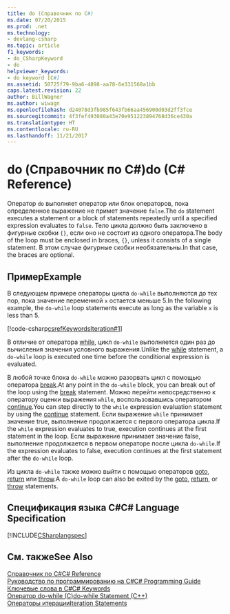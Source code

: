 ```yaml
---
title: do (Справочник по C#)
ms.date: 07/20/2015
ms.prod: .net
ms.technology:
- devlang-csharp
ms.topic: article
f1_keywords:
- do_CSharpKeyword
- do
helpviewer_keywords:
- do keyword [C#]
ms.assetid: 50725f79-9ba6-4898-aa78-6e331568a1bb
caps.latest.revision: 22
author: BillWagner
ms.author: wiwagn
ms.openlocfilehash: d24078d3fb985f643fb66aa456900d03d2ff3fce
ms.sourcegitcommit: 4f3fef493080a43e70e951223894768d36ce430a
ms.translationtype: HT
ms.contentlocale: ru-RU
ms.lasthandoff: 11/21/2017
---
```

# <a name="do-c-reference"></a><span data-ttu-id="939ff-102">do (Справочник по C#)</span><span class="sxs-lookup"><span data-stu-id="939ff-102">do (C# Reference)</span></span>
<span data-ttu-id="939ff-103">Оператор `do` выполняет оператор или блок операторов, пока определенное выражение не примет значение `false`.</span><span class="sxs-lookup"><span data-stu-id="939ff-103">The `do` statement executes a statement or a block of statements repeatedly until a specified expression evaluates to `false`.</span></span> <span data-ttu-id="939ff-104">Тело цикла должно быть заключено в фигурные скобки `{}`, если оно не состоит из одного оператора.</span><span class="sxs-lookup"><span data-stu-id="939ff-104">The body of the loop must be enclosed in braces, `{}`, unless it consists of a single statement.</span></span> <span data-ttu-id="939ff-105">В этом случае фигурные скобки необязательны.</span><span class="sxs-lookup"><span data-stu-id="939ff-105">In that case, the braces are optional.</span></span>  
  
## <a name="example"></a><span data-ttu-id="939ff-106">Пример</span><span class="sxs-lookup"><span data-stu-id="939ff-106">Example</span></span>  
 <span data-ttu-id="939ff-107">В следующем примере операторы цикла `do-while` выполняются до тех пор, пока значение переменной `x` остается меньше 5.</span><span class="sxs-lookup"><span data-stu-id="939ff-107">In the following example, the `do-while` loop statements execute as long as the variable `x` is less than 5.</span></span>  
  
 [!code-csharp[csrefKeywordsIteration#1](../../../csharp/language-reference/keywords/codesnippet/CSharp/do_1.cs)]  
  
 <span data-ttu-id="939ff-108">В отличие от оператора [while](../../../csharp/language-reference/keywords/while.md), цикл `do-while` выполняется один раз до вычисления значения условного выражения.</span><span class="sxs-lookup"><span data-stu-id="939ff-108">Unlike the [while](../../../csharp/language-reference/keywords/while.md) statement, a `do-while` loop is executed one time before the conditional expression is evaluated.</span></span>  
  
 <span data-ttu-id="939ff-109">В любой точке блока `do-while` можно разорвать цикл с помощью оператора [break](../../../csharp/language-reference/keywords/break.md).</span><span class="sxs-lookup"><span data-stu-id="939ff-109">At any point in the `do-while` block, you can break out of the loop using the [break](../../../csharp/language-reference/keywords/break.md) statement.</span></span> <span data-ttu-id="939ff-110">Можно перейти непосредственно к оператору оценки выражения `while`, воспользовавшись оператором [continue](../../../csharp/language-reference/keywords/continue.md).</span><span class="sxs-lookup"><span data-stu-id="939ff-110">You can step directly to the `while` expression evaluation statement by using the [continue](../../../csharp/language-reference/keywords/continue.md) statement.</span></span> <span data-ttu-id="939ff-111">Если выражение `while` принимает значение true, выполнение продолжается с первого оператора цикла.</span><span class="sxs-lookup"><span data-stu-id="939ff-111">If the `while` expression evaluates to true, execution continues at the first statement in the loop.</span></span> <span data-ttu-id="939ff-112">Если выражение принимает значение false, выполнение продолжается в первом операторе после цикла `do-while`.</span><span class="sxs-lookup"><span data-stu-id="939ff-112">If the expression evaluates to false, execution continues at the first statement after the `do-while` loop.</span></span>  
  
 <span data-ttu-id="939ff-113">Из цикла `do-while` также можно выйти с помощью операторов [goto](../../../csharp/language-reference/keywords/goto.md), [return](../../../csharp/language-reference/keywords/return.md) или [throw](../../../csharp/language-reference/keywords/throw.md).</span><span class="sxs-lookup"><span data-stu-id="939ff-113">A `do-while` loop can also be exited by the [goto](../../../csharp/language-reference/keywords/goto.md), [return](../../../csharp/language-reference/keywords/return.md), or [throw](../../../csharp/language-reference/keywords/throw.md) statements.</span></span>  
  
## <a name="c-language-specification"></a><span data-ttu-id="939ff-114">Спецификация языка C#</span><span class="sxs-lookup"><span data-stu-id="939ff-114">C# Language Specification</span></span>  
 [!INCLUDE[CSharplangspec](~/includes/csharplangspec-md.md)]  
  
## <a name="see-also"></a><span data-ttu-id="939ff-115">См. также</span><span class="sxs-lookup"><span data-stu-id="939ff-115">See Also</span></span>  
 [<span data-ttu-id="939ff-116">Справочник по C#</span><span class="sxs-lookup"><span data-stu-id="939ff-116">C# Reference</span></span>](../../../csharp/language-reference/index.md)  
 [<span data-ttu-id="939ff-117">Руководство по программированию на C#</span><span class="sxs-lookup"><span data-stu-id="939ff-117">C# Programming Guide</span></span>](../../../csharp/programming-guide/index.md)  
 [<span data-ttu-id="939ff-118">Ключевые слова в C#</span><span class="sxs-lookup"><span data-stu-id="939ff-118">C# Keywords</span></span>](../../../csharp/language-reference/keywords/index.md)  
 [<span data-ttu-id="939ff-119">Оператор do-while (C)</span><span class="sxs-lookup"><span data-stu-id="939ff-119">do-while Statement (C++)</span></span>](/cpp/cpp/do-while-statement-cpp)  
 [<span data-ttu-id="939ff-120">Операторы итерации</span><span class="sxs-lookup"><span data-stu-id="939ff-120">Iteration Statements</span></span>](../../../csharp/language-reference/keywords/iteration-statements.md)
